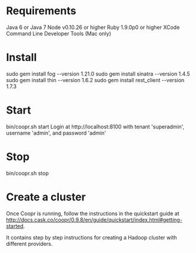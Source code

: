 Requirements
============
Java 6 or Java 7
Node v0.10.26 or higher
Ruby 1.9.0p0 or higher
XCode Command Line Developer Tools (Mac only)

Install
======
sudo gem install fog --version 1.21.0
sudo gem install sinatra --version 1.4.5
sudo gem install thin --version 1.6.2
sudo gem install rest_client --version 1.7.3

Start
=====
bin/coopr.sh start
Login at http://localhost:8100 with tenant 'superadmin', username 'admin', and password 'admin'

Stop
=====
bin/coopr.sh stop

Create a cluster
================
Once Coopr is running, follow the instructions in the quickstart guide at 
http://docs.cask.co/coopr/0.9.8/en/guide/quickstart/index.html#getting-started.

It contains step by step instructions for creating a Hadoop cluster with different providers.

